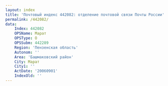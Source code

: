 ```yaml
---
layout: index
title: 'Почтовый индекс 442082: отделение почтовой связи Почты России'
permalink: /442082/
data:
    Index: 442082
    OPSName: Марат
    OPSType: О
    OPSSubm: 442289
    Region: 'Пензенская область'
    Autonom: ''
    Area: 'Башмаковский район'
    City: Марат
    City1: ''
    ActDate: '20060901'
    IndexOld: ''
---
```

